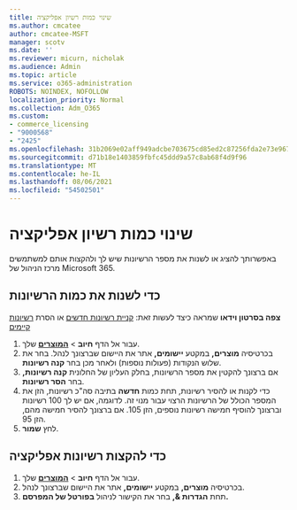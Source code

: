 ```yaml
---
title: שינוי כמות רשיון אפליקציה
ms.author: cmcatee
author: cmcatee-MSFT
manager: scotv
ms.date: ''
ms.reviewer: micurn, nicholak
ms.audience: Admin
ms.topic: article
ms.service: o365-administration
ROBOTS: NOINDEX, NOFOLLOW
localization_priority: Normal
ms.collection: Adm_O365
ms.custom:
- commerce_licensing
- "9000568"
- "2425"
ms.openlocfilehash: 31b2069e02aff949adcbe703675cd85ed2c87256fda2e73e96742542d1971b1f
ms.sourcegitcommit: d71b18e1403859fbfc45ddd9a57c8ab68f4d9f96
ms.translationtype: MT
ms.contentlocale: he-IL
ms.lasthandoff: 08/06/2021
ms.locfileid: "54502501"
---
```

# <a name="change-app-license-quantity"></a>שינוי כמות רשיון אפליקציה

באפשרותך להציג או לשנות את מספר הרשיונות שיש לך ולהקצות אותם למשתמשים מרכז הניהול של Microsoft 365.

## <a name="to-change-license-quantity"></a>כדי לשנות את כמות הרשיונות

**צפה בסרטון וידאו** שמראה כיצד לעשות זאת: [קניית רשיונות חדשים](https://go.microsoft.com/fwlink/p/?linkid=2154857) או הסרת [רשיונות קיימים](https://go.microsoft.com/fwlink/p/?linkid=2154938)

1. עבור אל הדף **חיוב**  >  **[המוצרים](https://go.microsoft.com/fwlink/p/?linkid=842054)** שלך.
2. בכרטיסיה **מוצרים,** במקטע **יישומים,** אתר את היישום שברצונך לנהל. בחר את שלוש הנקודות (פעולות נוספות) ולאחר מכן בחר **קנה רשיונות**.
3. אם ברצונך להקטין את מספר הרשיונות, בחלק העליון של החלונית **קנה רשיונות,** בחר **הסר רשיונות**.
4. כדי לקנות או להסיר רשיונות, תחת  כמות **חדשה** בתיבה סה"כ רשיונות, הזן את המספר הכולל של הרשיונות הרצוי עבור מנוי זה. לדוגמה, אם יש לך 100 רשיונות וברצונך להוסיף חמישה רשיונות נוספים, הזן 105. אם ברצונך להסיר חמישה מהם, הזן 95.
5. לחץ **שמור**.

## <a name="to-assign-app-licenses"></a>כדי להקצות רשיונות אפליקציה

1. עבור אל הדף **חיוב**  >  **[המוצרים](https://go.microsoft.com/fwlink/p/?linkid=842054)** שלך.
2. בכרטיסיה **מוצרים,** במקטע **יישומים,** אתר את היישום שברצונך לנהל.
3. תחת **הגדרות &,** בחר את הקישור לניהול **בפורטל של המפרסם.**